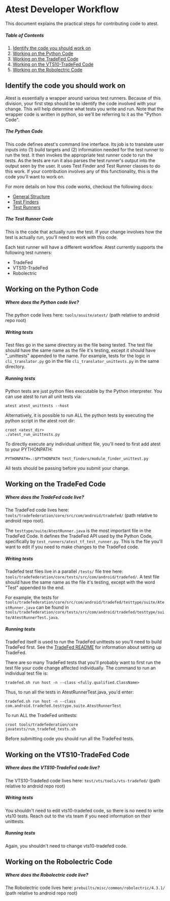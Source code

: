 # Atest Developer Workflow

This document explains the practical steps for contributing code to atest.

##### Table of Contents
1. [Identify the code you should work on](#identify-the-code-you-should-work-on)
2. [Working on the Python Code](#working-on-the-python-code)
3. [Working on the TradeFed Code](#working-on-the-tradefed-code)
4. [Working on the VTS10-TradeFed Code](#working-on-the-vts10-tradefed-code)
5. [Working on the Robolectric Code](#working-on-the-robolectric-code)


## <a name="what-code">Identify the code you should work on</a>

Atest is essentially a wrapper around various test runners. Because of
this division, your first step should be to identify the code
involved with your change. This will help determine what tests you write
and run.  Note that the wrapper code is written in python, so we'll be
referring to it as the "Python Code".

##### The Python Code

This code defines atest's command line interface.
Its job is to translate user inputs into (1) build targets and (2)
information needed for the test runner to run the test. It then invokes
the appropriate test runner code to run the tests. As the tests
are run it also parses the test runner's output into the output seen by
the user. It uses Test Finder and Test Runner classes to do this work.
If your contribution involves any of this functionality, this is the
code you'll want to work on.

<p>For more details on how this code works, checkout the following docs:

 - [General Structure](./atest_structure.md)
 - [Test Finders](./develop_test_finders.md)
 - [Test Runners](./develop_test_runners.md)

##### The Test Runner Code

This is the code that actually runs the test. If your change
involves how the test is actually run, you'll need to work with this
code.

Each test runner will have a different workflow. Atest currently
supports the following test runners:
- TradeFed
- VTS10-TradeFed
- Robolectric


## <a name="working-on-the-python-code">Working on the Python Code</a>

##### Where does the Python code live?

The python code lives here: `tools/asuite/atest/`
(path relative to android repo root)

##### Writing tests

Test files go in the same directory as the file being tested. The test
file should have the same name as the file it's testing, except it
should have "_unittests" appended to the name. For example, tests
for the logic in `cli_translator.py` go in the file
`cli_translator_unittests.py` in the same directory.


##### Running tests

Python tests are just python files executable by the Python interpreter.
You can use atest to run all unit tests via:<br>

```
atest atest_unittests --host
```

Alternatively, it is possible to run ALL the python tests by executing the
python script in the atest root dir:<br>

```
croot <atest_dir>
./atest_run_unittests.py
```

To directly execute any individual unittest file, you'll need to first add
atest to your PYTHONPATH:<br>

```croot <atest_dir>
PYTHONPATH=.:$PYTHONPATH test_finders/module_finder_unittest.py
```

All tests should be passing before you submit your change.

## <a name="working-on-the-tradefed-code">Working on the TradeFed Code</a>

##### Where does the TradeFed code live?

The TradeFed code lives here:
`tools/tradefederation/core/src/com/android/tradefed/` (path relative
to android repo root).

The `testtype/suite/AtestRunner.java` is the most important file in
the TradeFed Code. It defines the TradeFed API used
by the Python Code, specifically by
`test_runners/atest_tf_test_runner.py`. This is the file you'll want
to edit if you need to make changes to the TradeFed code.


##### Writing tests

Tradefed test files live in a parallel `/tests/` file tree here:
`tools/tradefederation/core/tests/src/com/android/tradefed/`.
A test file should have the same name as the file it's testing,
except with the word "Test" appended to the end. <p>
For example, the tests for `tools/tradefederation/core/src/com/android/tradefed/testtype/suite/AtestRunner.java`
can be found in `tools/tradefederation/core/tests/src/com/android/tradefed/testtype/suite/AtestRunnerTest.java`.

##### Running tests

TradeFed itself is used to run the TradeFed unittests so you'll need
to build TradeFed first. See the
[TradeFed README](../../README.md) for information about setting up
TradeFed. <p>
There are so many TradeFed tests that you'll probably want to
first run the test file your code change affected individually. The
command to run an individual test file is:<br>

```
tradefed.sh run host -n --class <fully.qualified.ClassName>
```

Thus, to run all the tests in AtestRunnerTest.java, you'd enter:

```
tradefed.sh run host -n --class com.android.tradefed.testtype.suite.AtestRunnerTest
```

To run ALL the TradeFed unittests:<br>
```
croot tools/tradefederation/core
javatests/run_tradefed_tests.sh
```

Before submitting code you should run all the TradeFed tests.

## <a name="working-on-the-vts10-tradefed-code">Working on the VTS10-TradeFed Code</a>

##### Where does the VTS10-TradeFed code live?

The VTS10-Tradefed code lives here: `test/vts/tools/vts-tradefed/`
(path relative to android repo root)

##### Writing tests

You shouldn't need to edit vts10-tradefed code, so there is no
need to write vts10 tests. Reach out to the vts team
if you need information on their unittests.

##### Running tests

Again, you shouldn't need to change vts10-tradefed code.

## <a name="working-on-the-robolectric-code">Working on the Robolectric Code</a>

##### Where does the Robolectric code live?

The Robolectric code lives here: `prebuilts/misc/common/robolectric/4.3.1/`
(path relative to android repo root)

